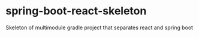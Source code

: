 # spring-boot-react-skeleton
Skeleton of multimodule gradle project that separates react and spring boot
